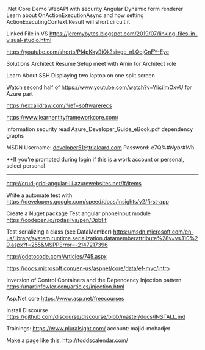 .Net Core Demo WebAPI with security
Angular Dynamic form renderer
Learn about OnActionExecutionAsync and how setting ActionExecutingContext.Result will short circuit it

Linked File in VS https://jeremybytes.blogspot.com/2019/07/linking-files-in-visual-studio.html    

https://youtube.com/shorts/PI4pKky9iQk?si=ge_nLQojGnFY-Eyc

Solutions Architect Resume
Setup meet with Amin for Architect role

Learn About SSH
Displaying two laptop on one split screen

Watch second half of https://www.youtube.com/watch?v=YliciImOxvU for Azure part

https://excalidraw.com/?ref=softwarerecs


https://www.learnentityframeworkcore.com/

information security
read Azure_Developer_Guide_eBook.pdf
dependency graphs

MSDN
Username: developer51@trialcard.com
Password: e7Q%#*Nybr#W*h

**If you’re prompted during login if this is a work account or personal, select personal
___________________________________________________

http://crud-grid-angular-iii.azurewebsites.net/#/items

Write a automate test with https://developers.google.com/speed/docs/insights/v2/first-app

Create a Nuget package
Test angular phoneInput module https://codepen.io/rpdasilva/pen/DpbFf

Test serializing a class (see DataMember)
https://msdn.microsoft.com/en-us/library/system.runtime.serialization.datamemberattribute%28v=vs.110%29.aspx?f=255&MSPPError=-2147217396

http://odetocode.com/Articles/745.aspx

https://docs.microsoft.com/en-us/aspnet/core/data/ef-mvc/intro

Inversion of Control Containers and the Dependency Injection pattern
https://martinfowler.com/articles/injection.html

Asp.Net core
https://www.asp.net/freecourses

Install Discourse
https://github.com/discourse/discourse/blob/master/docs/INSTALL.md


Trainings: https://www.pluralsight.com/
account: majid-mohadjer 

Make a page like this: http://toddscalendar.com/
